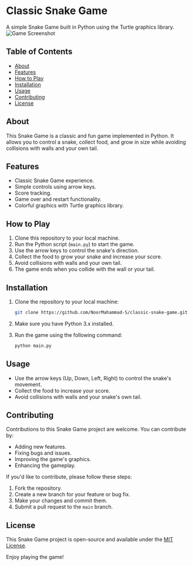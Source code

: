 # Classic Snake Game

A simple Snake Game built in Python using the Turtle graphics library.
![Game Screenshot]()

## Table of Contents

- [About](#about)
- [Features](#features)
- [How to Play](#how-to-play)
- [Installation](#installation)
- [Usage](#usage)
- [Contributing](#contributing)
- [License](#license)

## About

This Snake Game is a classic and fun game implemented in Python. It allows you to control a snake, collect food, and grow in size 
while avoiding collisions with walls and your own tail.

## Features

- Classic Snake Game experience.
- Simple controls using arrow keys.
- Score tracking.
- Game over and restart functionality.
- Colorful graphics with Turtle graphics library.

## How to Play

1. Clone this repository to your local machine.
2. Run the Python script (`main.py`) to start the game.
3. Use the arrow keys to control the snake's direction.
4. Collect the food to grow your snake and increase your score.
5. Avoid collisions with walls and your own tail.
6. The game ends when you collide with the wall or your tail.

## Installation

1. Clone the repository to your local machine:

   ```bash
   git clone https://github.com/NoorMahammad-S/classic-snake-game.git
   ```

2. Make sure you have Python 3.x installed.

3. Run the game using the following command:

   ```bash
   python main.py
   ```

## Usage

- Use the arrow keys (Up, Down, Left, Right) to control the snake's movement.
- Collect the food to increase your score.
- Avoid collisions with walls and your snake's own tail.

## Contributing

Contributions to this Snake Game project are welcome. You can contribute by:

- Adding new features.
- Fixing bugs and issues.
- Improving the game's graphics.
- Enhancing the gameplay.

If you'd like to contribute, please follow these steps:

1. Fork the repository.
2. Create a new branch for your feature or bug fix.
3. Make your changes and commit them.
4. Submit a pull request to the `main` branch.

## License

This Snake Game project is open-source and available under the [MIT License](LICENSE).

Enjoy playing the game!
